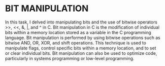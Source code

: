 # BIT MANIPULATION
In this task, I delved into  manipulating bits and the use of bitwise operators >>, <<, &, |, and ^ in C.
Bit manipulation in C is the modification of individual bits within a memory location stored as a variable in the C programming language. Bit manipulation is performed by using bitwise operations such as bitwise AND, OR, XOR, and shift operations. This technique is used to manipulate flags, control specific bits within a memory location, and to set or clear individual bits. Bit manipulation can also be used to optimize code, particularly in systems programming or low-level programming.

